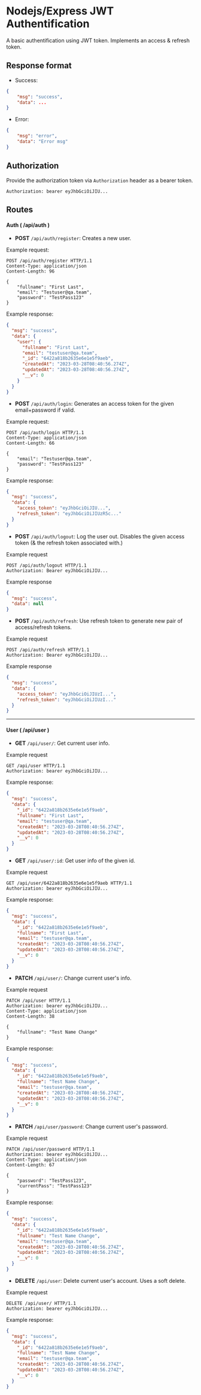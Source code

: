 # Nodejs/Express JWT Authentification

A basic authentification using JWT token. Implements an access & refresh token.

## Response format

* Success:
```json
{
    "msg": "success",
    "data": ...
}
```

* Error:
```json
{
    "msg": "error",
    "data": "Error msg"
}
```

## Authorization
Provide the authorization token via `Authorization` header as a bearer token.

```
Authorization: bearer eyJhbGciOiJIU...
```

## Routes

#### Auth ( /api/auth )
* **POST** `/api/auth/register`: Creates a new user.

Example request:
```http
POST /api/auth/register HTTP/1.1
Content-Type: application/json
Content-Length: 96

{
    "fullname": "First Last",
    "email": "Testuser@qa.team",
    "password": "TestPass123"
}
```

Example response:
```json
{
  "msg": "success",
  "data": {
    "user": {
      "fullname": "First Last",
      "email": "testuser@qa.team",
      "_id": "6422a818b2635e6e1e5f9aeb",
      "createdAt": "2023-03-28T08:40:56.274Z",
      "updatedAt": "2023-03-28T08:40:56.274Z",
      "__v": 0
    }
  }
}
```

* **POST** `/api/auth/login`: Generates an access token for the given email+password if valid.

Example request:
```http
POST /api/auth/login HTTP/1.1
Content-Type: application/json
Content-Length: 66

{
    "email": "Testuser@qa.team",
    "password": "TestPass123"
}
```

Example response:
```json
{
  "msg": "success",
  "data": {
    "access_token": "eyJhbGciOiJIU...",
    "refresh_token": "eyJhbGciOiJIUzR5c..."
  }
}
```

* **POST** `/api/auth/logout`: Log the user out. Disables the given access token (& the refresh token associated with.)

Example request
```http
POST /api/auth/logout HTTP/1.1
Authorization: Bearer eyJhbGciOiJIU...
```

Example response
```json
{
  "msg": "success",
  "data": null
}
```

* **POST** `/api/auth/refresh`: Use refresh token to generate new pair of access/refresh tokens.

Example request
```http
POST /api/auth/refresh HTTP/1.1
Authorization: Bearer eyJhbGciOiJIU...
```

Example response
```json
{
  "msg": "success",
  "data": {
    "access_token": "eyJhbGciOiJIUzI...",
    "refresh_token": "eyJhbGciOiJIUzI..."
  }
}
```

---

#### User ( /api/user )

* **GET** `/api/user/`: Get current user info.

Example request
```http
GET /api/user HTTP/1.1
Authorization: bearer eyJhbGciOiJIU...
```

Example response:
```json
{
  "msg": "success",
  "data": {
    "_id": "6422a818b2635e6e1e5f9aeb",
    "fullname": "First Last",
    "email": "testuser@qa.team",
    "createdAt": "2023-03-28T08:40:56.274Z",
    "updatedAt": "2023-03-28T08:40:56.274Z",
    "__v": 0
  }
}
```

* **GET** `/api/user/:id`: Get user info of the given id.

Example request
```http
GET /api/user/6422a818b2635e6e1e5f9aeb HTTP/1.1
Authorization: bearer eyJhbGciOiJIU...
```

Example response:
```json
{
  "msg": "success",
  "data": {
    "_id": "6422a818b2635e6e1e5f9aeb",
    "fullname": "First Last",
    "email": "testuser@qa.team",
    "createdAt": "2023-03-28T08:40:56.274Z",
    "updatedAt": "2023-03-28T08:40:56.274Z",
    "__v": 0
  }
}
```

* **PATCH** `/api/user/`: Change current user's info.

Example request
```http
PATCH /api/user HTTP/1.1
Authorization: bearer eyJhbGciOiJIU...
Content-Type: application/json
Content-Length: 38

{
    "fullname": "Test Name Change"
}
```

Example response:
```json
{
  "msg": "success",
  "data": {
    "_id": "6422a818b2635e6e1e5f9aeb",
    "fullname": "Test Name Change",
    "email": "testuser@qa.team",
    "createdAt": "2023-03-28T08:40:56.274Z",
    "updatedAt": "2023-03-28T08:40:56.274Z",
    "__v": 0
  }
}
```

* **PATCH** `/api/user/password`: Change current user's password.

Example request
```http
PATCH /api/user/password HTTP/1.1
Authorization: bearer eyJhbGciOiJIU...
Content-Type: application/json
Content-Length: 67

{
    "password": "TestPass123",
    "currentPass": "TestPass123"
}
```

Example response:
```json
{
  "msg": "success",
  "data": {
    "_id": "6422a818b2635e6e1e5f9aeb",
    "fullname": "Test Name Change",
    "email": "testuser@qa.team",
    "createdAt": "2023-03-28T08:40:56.274Z",
    "updatedAt": "2023-03-28T08:40:56.274Z",
    "__v": 0
  }
}
```

* **DELETE** `/api/user`: Delete current user's account. Uses a soft delete.

Example request
```http
DELETE /api/user/ HTTP/1.1
Authorization: bearer eyJhbGciOiJIU...
```

Example response:
```json
{
  "msg": "success",
  "data": {
    "_id": "6422a818b2635e6e1e5f9aeb",
    "fullname": "Test Name Change",
    "email": "testuser@qa.team",
    "createdAt": "2023-03-28T08:40:56.274Z",
    "updatedAt": "2023-03-28T08:40:56.274Z",
    "__v": 0
  }
}
```
